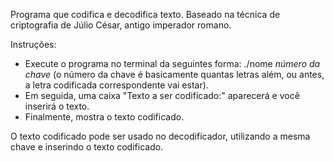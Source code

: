 
Programa que codifica e decodifica texto. Baseado na técnica de criptografia de Júlio César, antigo imperador romano.

Instruções:

- Execute o programa no terminal da seguintes forma: ./nome *número da chave* (o número da chave é basicamente quantas letras além, ou antes, a letra
codificada correspondente vai estar).
- Em seguida, uma caixa "Texto a ser codificado:" aparecerá e você inserirá o texto.
- Finalmente, mostra o texto codificado.

O texto codificado pode ser usado no decodificador, utilizando a mesma chave e inserindo o texto codificado.

